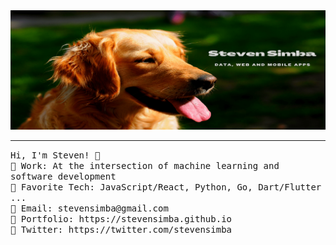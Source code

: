 <img src="https://raw.githubusercontent.com/stevensimba/stevensimba/main/banner-min.png"/>
 <hr></hr>
<p align="left">
  <samp>
    Hi, I'm Steven! 👋 <br>
    🏰 Work: At the intersection of machine learning and software development  <br>
    🗼 Favorite Tech: JavaScript/React, Python, Go, Dart/Flutter ... <br>
    🔔	Email: stevensimba@gmail.com <br>
    🎺 Portfolio: https://stevensimba.github.io <br>
    🎪 Twitter: https://twitter.com/stevensimba <br>
  </samp>
</p>
